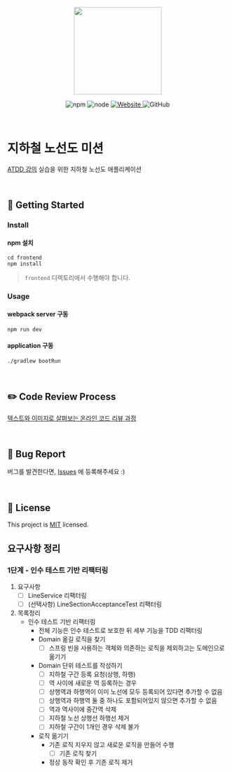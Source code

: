 <p align="center">
    <img width="200px;" src="https://raw.githubusercontent.com/woowacourse/atdd-subway-admin-frontend/master/images/main_logo.png"/>
</p>
<p align="center">
  <img alt="npm" src="https://img.shields.io/badge/npm-6.14.15-blue">
  <img alt="node" src="https://img.shields.io/badge/node-14.18.2-blue">
  <a href="https://edu.nextstep.camp/c/R89PYi5H" alt="nextstep atdd">
    <img alt="Website" src="https://img.shields.io/website?url=https%3A%2F%2Fedu.nextstep.camp%2Fc%2FR89PYi5H">
  </a>
  <img alt="GitHub" src="https://img.shields.io/github/license/next-step/atdd-subway-admin">
</p>

<br>

# 지하철 노선도 미션

[ATDD 강의](https://edu.nextstep.camp/c/R89PYi5H) 실습을 위한 지하철 노선도 애플리케이션

<br> 

## 🚀 Getting Started

### Install

#### npm 설치

```
cd frontend
npm install
```

> `frontend` 디렉토리에서 수행해야 합니다.

### Usage

#### webpack server 구동

```
npm run dev
```

#### application 구동

```
./gradlew bootRun
```

<br>

## ✏️ Code Review Process

[텍스트와 이미지로 살펴보는 온라인 코드 리뷰 과정](https://github.com/next-step/nextstep-docs/tree/master/codereview)

<br>

## 🐞 Bug Report

버그를 발견한다면, [Issues](https://github.com/next-step/atdd-subway-service/issues) 에 등록해주세요 :)

<br>

## 📝 License

This project is [MIT](https://github.com/next-step/atdd-subway-service/blob/master/LICENSE.md) licensed.

## 요구사항 정리

### 1단계 - 인수 테스트 기반 리팩터링

1. 요구사항
    - [ ] LineService 리팩터링
    - [ ] (선택사항) LineSectionAcceptanceTest 리팩터링
2. 목록정리
    - 인수 테스트 기반 리팩터링
        - 전체 기능은 인수 테스트로 보호한 뒤 세부 기능을 TDD 리팩터링
        - Domain 옮길 로직을 찾기
            -[ ] 스프링 빈을 사용하는 객체와 의존하는 로직을 제외하고는 도메인으로 옮기기
        - Domain 단위 테스트를 작성하기
            - [ ] 지하철 구간 등록 요청(상행, 하행)
            - [ ] 역 사이에 새로운 역 등록하는 경우
            - [ ] 상행역과 하행역이 이미 노선에 모두 등록되어 있다면 추가할 수 없음
            - [ ] 상행역과 하행역 둘 중 하나도 포함되어있지 않으면 추가할 수 없음
            - [ ] 역과 역사이에 중간역 삭제
            - [ ] 지하철 노선 상행선 하행선 제거
            - [ ] 지하철 구간이 1개인 경우 삭제 불가
        - 로직 옮기기
            - 기존 로직 지우지 않고 새로운 로직을 만들어 수행
                - [ ] 기존 로직 찾기 
            - 정상 동작 확인 후 기존 로직 제거
